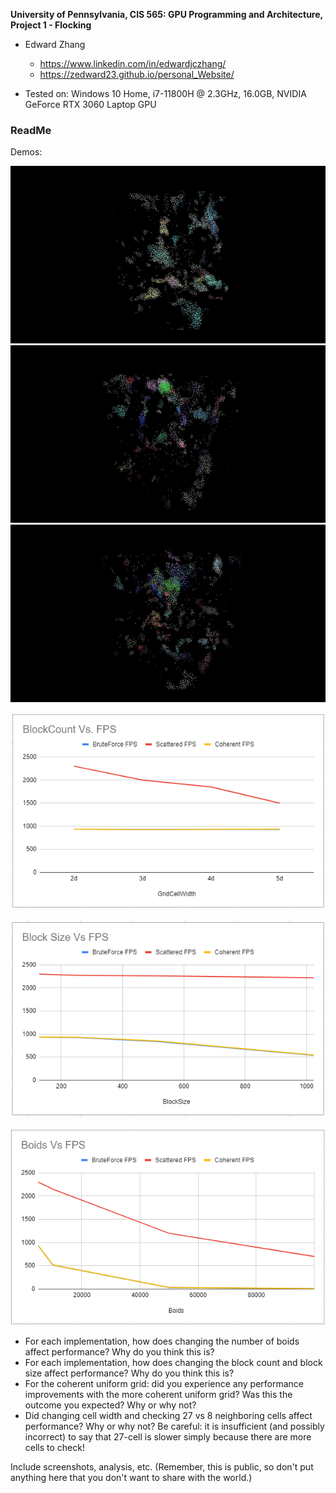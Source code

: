 **University of Pennsylvania, CIS 565: GPU Programming and Architecture,
Project 1 - Flocking**

* Edward Zhang
  * https://www.linkedin.com/in/edwardjczhang/
  * https://zedward23.github.io/personal_Website/
 
* Tested on: Windows 10 Home, i7-11800H @ 2.3GHz, 16.0GB, NVIDIA GeForce RTX 3060 Laptop GPU

### ReadMe

Demos:

![](images/Naive.gif)
![](images/ScatterGrid.gif)
![](images/CoherentGrid.gif)

![](images/BlockCountVFPS.png)

![](images/BlockSizeVFPS.png)

![](images/BoidsVFPS.png)

* For each implementation, how does changing the number of boids affect
performance? Why do you think this is?
* For each implementation, how does changing the block count and block size
affect performance? Why do you think this is?
* For the coherent uniform grid: did you experience any performance improvements
with the more coherent uniform grid? Was this the outcome you expected?
Why or why not?
* Did changing cell width and checking 27 vs 8 neighboring cells affect performance?
Why or why not? Be careful: it is insufficient (and possibly incorrect) to say
that 27-cell is slower simply because there are more cells to check!

Include screenshots, analysis, etc. (Remember, this is public, so don't put
anything here that you don't want to share with the world.)
